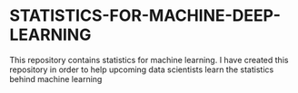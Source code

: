 # STATISTICS-FOR-MACHINE-DEEP-LEARNING
This repository contains statistics for machine learning. I have created this repository in order to help upcoming data scientists learn the statistics behind machine learning
